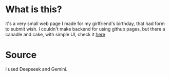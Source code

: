 # What is this?

it's a very small web page I made for my girlfriend's birthday, that had form to submit wish. I couldn't make backend for using 
github pages, but there a canadle and cake, with simple UI, check it [here](https://ibrah5em.github.io/LolyaBirthDate/)

# Source 

I used Deepseek and Gemini. 
